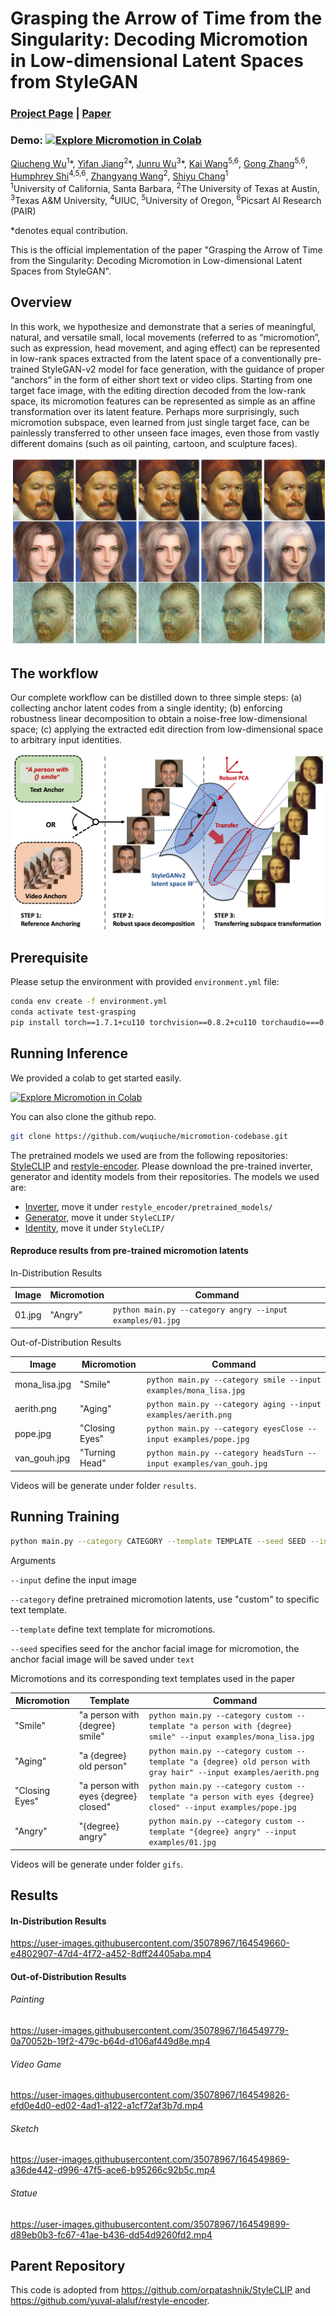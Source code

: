 # Grasping the Arrow of Time from the Singularity: Decoding Micromotion in Low-dimensional Latent Spaces from StyleGAN
### [Project Page](https://wuqiuche.github.io/micromotion-project-page/) | [Paper](https://arxiv.org/abs/2204.12696)
### Demo: [![Explore Micromotion in Colab](https://colab.research.google.com/assets/colab-badge.svg)](https://colab.research.google.com/drive/12x4OFh95gg9fTOvmMHKCbYco_GHfSZh5?usp=sharing)<br>

[Qiucheng Wu](https://wuqiuche.github.io/)<sup>1</sup>\*,
[Yifan Jiang](https://yifanjiang.net/)<sup>2</sup>\*,
[Junru Wu](http://sandbox3aster.github.io/)<sup>3</sup>\*,
[Kai Wang](https://scholar.google.com/citations?user=_yK8SN0AAAAJ&hl=en)<sup>5,6</sup>,
[Gong Zhang]()<sup>5,6</sup>,
[Humphrey Shi](https://www.humphreyshi.com/)<sup>4,5,6</sup>,
[Zhangyang Wang](https://vita-group.github.io/)<sup>2</sup>,
[Shiyu Chang](https://code-terminator.github.io/)<sup>1</sup>
<br>
<sup>1</sup>University of California, Santa Barbara, <sup>2</sup>The University of Texas at Austin, <sup>3</sup>Texas A&M University, <sup>4</sup>UIUC, <sup>5</sup>University of Oregon, <sup>6</sup>Picsart AI Research (PAIR)

\*denotes equal contribution.

This is the official implementation of the paper "Grasping the Arrow of Time from the Singularity: Decoding Micromotion in Low-dimensional Latent Spaces from StyleGAN".

## Overview
In this work, we hypothesize and demonstrate that a series of meaningful, natural, and versatile small, local movements (referred to as “micromotion”, such as expression, head movement, and aging effect) can be represented in low-rank spaces extracted from the latent space of a conventionally pre-trained StyleGAN-v2 model for face generation, with the guidance of proper “anchors” in the form of either short text or video clips. Starting from one target face image, with the editing direction decoded from the low-rank space, its micromotion features can be represented as simple as an affine transformation over its latent feature. Perhaps more surprisingly, such micromotion subspace, even learned from just single target face, can be painlessly transferred to other unseen face images, even those from vastly different domains (such as oil painting, cartoon, and sculpture faces).

![](./assets/teaser.png)

## The workflow
Our complete workflow can be distilled down to three simple steps: (a) collecting anchor latent codes from a single identity; (b) enforcing robustness linear decomposition to obtain a noise-free low-dimensional space; (c) applying the extracted edit direction from low-dimensional space to arbitrary input identities.

![](./assets/pipeline.png)

## Prerequisite
Please setup the environment with provided ```environment.yml``` file:

```bash
conda env create -f environment.yml
conda activate test-grasping
pip install torch==1.7.1+cu110 torchvision==0.8.2+cu110 torchaudio===0.7.2 -f https://download.pytorch.org/whl/torch_stable.html
```

## Running Inference

We provided a colab to get started easily.

[![Explore Micromotion in Colab](https://colab.research.google.com/assets/colab-badge.svg)](https://colab.research.google.com/drive/12x4OFh95gg9fTOvmMHKCbYco_GHfSZh5?usp=sharing)<br>

You can also clone the github repo.

```bash
git clone https://github.com/wuqiuche/micromotion-codebase.git
```
The pretrained models we used are from the following repositories: [StyleCLIP](https://github.com/orpatashnik/StyleCLIP) and [restyle-encoder](https://github.com/yuval-alaluf/restyle-encoder). Please download the pre-trained inverter, generator and identity models from their repositories. The models we used are:
- [Inverter](https://drive.google.com/file/d/1sw6I2lRIB0MpuJkpc8F5BJiSZrc0hjfE/view), move it under ```restyle_encoder/pretrained_models/```
- [Generator](https://drive.google.com/file/d/1EM87UquaoQmk17Q8d5kYIAHqu0dkYqdT/view), move it under ```StyleCLIP/```
- [Identity](https://drive.google.com/file/d/1KW7bjndL3QG3sxBbZxreGHigcCCpsDgn/view), move it under ```StyleCLIP/```

#### Reproduce results from pre-trained micromotion latents

In-Distribution Results

| Image  | Micromotion | Command                                                           |
|--------|-------------|-------------------------------------------------------------------|
| 01.jpg | "Angry"     | ```python main.py --category angry --input examples/01.jpg``` |

Out-of-Distribution Results

| Image    | Micromotion    | Command                                                                  |
|----------|----------------|--------------------------------------------------------------------------|
| mona_lisa.jpg  | "Smile" | ```python main.py --category smile --input examples/mona_lisa.jpg``` |
| aerith.png | "Aging"  | ```python main.py --category aging --input examples/aerith.png```        |
| pope.jpg | "Closing Eyes" | ```python main.py --category eyesClose --input examples/pope.jpg```      |
| van_gouh.jpg | "Turning Head" | ```python main.py --category headsTurn --input examples/van_gouh.jpg```  |

Videos will be generate  under folder ```results```.

## Running Training

```bash
python main.py --category CATEGORY --template TEMPLATE --seed SEED --input INPUT
```

Arguments

```--input``` define the input image

```--category``` define pretrained micromotion latents, use "custom" to specific text template.

```--template``` define text template for micromotions.

```--seed``` specifies seed for the anchor facial image for micromotion, the anchor facial image will be saved under ```text```

 
Micromotions and its corresponding text templates used in the paper

| Micromotion   | Template  | Command                                                                                                          |
|---------------|----------------------------------------------------------------------|------------------------------------------------------------------------------------------------------------------|
| "Smile"       | "a person with {degree} smile" | ```python main.py --category custom --template "a person with {degree} smile" --input examples/mona_lisa.jpg```  |
| "Aging"       | "a {degree} old person" | ```python main.py --category custom --template "a {degree} old person with gray hair" --input examples/aerith.png```            |
| "Closing Eyes" | "a person with eyes {degree} closed" | ```python main.py --category custom --template "a person with eyes {degree} closed" --input examples/pope.jpg``` |
| "Angry"   | "{degree} angry" | ```python main.py --category custom --template "{degree} angry" --input examples/01.jpg```                       |

Videos will be generate  under folder ```gifs```.

## Results

#### In-Distribution Results

https://user-images.githubusercontent.com/35078967/164549660-e4802907-47d4-4f72-a452-8dff24405aba.mp4

#### Out-of-Distribution Results

###### Painting

https://user-images.githubusercontent.com/35078967/164549779-0a70052b-19f2-479c-b64d-d106af449d8e.mp4

###### Video Game

https://user-images.githubusercontent.com/35078967/164549826-efd0e4d0-ed02-4ad1-a122-a1cf72af3b7d.mp4

###### Sketch

https://user-images.githubusercontent.com/35078967/164549869-a36de442-d996-47f5-ace6-b95266c92b5c.mp4

###### Statue

https://user-images.githubusercontent.com/35078967/164549899-d89eb0b3-fc67-41ae-b436-dd54d9260fd2.mp4


## Parent Repository

This code is adopted from <a href="">https://github.com/orpatashnik/StyleCLIP</a> and <a href="">https://github.com/yuval-alaluf/restyle-encoder</a>. 



